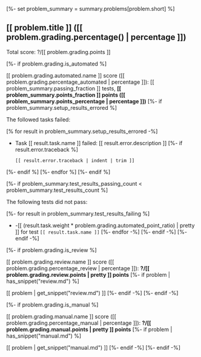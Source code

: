 [%- set problem_summary = summary.problems[problem.short] %]

## [[ problem.title ]] ([[ problem.grading.percentage() | percentage ]])

Total score: ?/[[ problem.grading.points ]]

[%- if problem.grading.is_automated %]

[[ problem.grading.automated.name ]] score ([[ problem.grading.percentage_automated | percentage ]]): [[ problem_summary.passing_fraction ]] tests, **[[ problem_summary.points_fraction ]] points ([[ problem_summary.points_percentage | percentage ]])**
[%- if problem_summary.setup_results_errored %]

The followed tasks failed:

[% for result in problem_summary.setup_results_errored -%]
- Task [[ result.task.name ]] failed: [[ result.error.description ]]
[%- if result.error.traceback %]
  
    ```
    [[ result.error.traceback | indent | trim ]]
    ```
[%- endif %]
[%- endfor %]
[%- endif %]

[%- if problem_summary.test_results_passing_count < problem_summary.test_results_count %]

The following tests did not pass:

[%- for result in problem_summary.test_results_failing %]
- -[[ (result.task.weight * problem.grading.automated_point_ratio) | pretty ]] for test `[[ result.task.name ]]`
[%- endfor -%]
[%- endif -%]
[%- endif -%]

[%- if problem.grading.is_review %]

[[ problem.grading.review.name ]] score ([[ problem.grading.percentage_review | percentage ]]): **?/[[ problem.grading.review.points | pretty ]] points**
[%- if problem | has_snippet("review.md") %]

[[ problem | get_snippet("review.md") ]]
[%- endif -%]
[%- endif -%]

[%- if problem.grading.is_manual %]

[[ problem.grading.manual.name ]] score ([[ problem.grading.percentage_manual | percentage ]]): **?/[[ problem.grading.manual.points | pretty ]] points**
[%- if problem | has_snippet("manual.md") %]

[[ problem | get_snippet("manual.md") ]]
[%- endif -%]
[%- endif -%]
